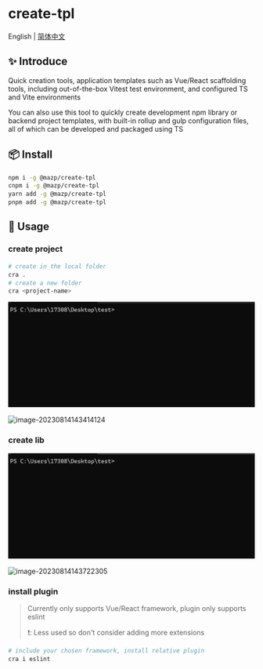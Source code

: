 # create-tpl

English | [简体中文](./README-zh.md)

## ✨ Introduce

Quick creation tools, application templates such as Vue/React scaffolding tools, including out-of-the-box Vitest test environment, and configured TS and Vite environments

You can also use this tool to quickly create development npm library or backend project templates, with built-in rollup and gulp configuration files, all of which can be developed and packaged using TS



## 📦 Install

```bash
npm i -g @mazp/create-tpl
cnpm i -g @mazp/create-tpl
yarn add -g @mazp/create-tpl
pnpm add -g @mazp/create-tpl
```



## 🔨 Usage

### create project

```bash
# create in the local folder
cra .
# create a new folder
cra <project-name>
```

![vue3-demo](assets/README.assets/vue3-demo.gif)

![image-20230814143414124](assets/README.assets/image-20230814143414124.png)

### create lib

![lib-demo](assets/README.assets/lib-demo.gif)

![image-20230814143722305](assets/README.assets/image-20230814143722305.png)

### install plugin

>   Currently only supports Vue/React framework, plugin  only supports eslint
>
>   ❗: Less used so don't consider adding more extensions

```bash
# include your chosen framework, install relative plugin
cra i eslint
```





